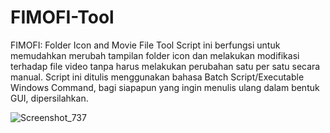 # FIMOFI-Tool
FIMOFI: Folder Icon and Movie File Tool
Script ini berfungsi untuk memudahkan merubah tampilan folder icon dan melakukan modifikasi terhadap file video tanpa harus melakukan perubahan satu per satu secara manual. Script ini ditulis menggunakan bahasa Batch Script/Executable Windows Command, bagi siapapun yang ingin menulis ulang dalam bentuk GUI, dipersilahkan.

![Screenshot_737](https://user-images.githubusercontent.com/113004105/195973526-997ab887-351f-485b-a3a5-dbf067c6f089.jpg)
